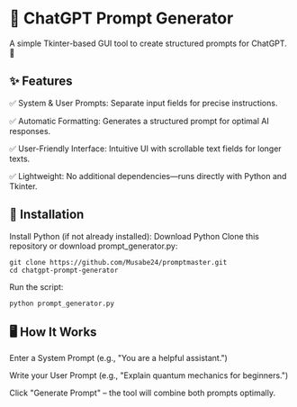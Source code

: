 # 📝 ChatGPT Prompt Generator #

A simple Tkinter-based GUI tool to create structured prompts for ChatGPT. 🚀


## ✨ Features ##

✅ System & User Prompts: Separate input fields for precise instructions.

✅ Automatic Formatting: Generates a structured prompt for optimal AI responses.

✅ User-Friendly Interface: Intuitive UI with scrollable text fields for longer texts.

✅ Lightweight: No additional dependencies—runs directly with Python and Tkinter.


## 📌 Installation ##
Install Python (if not already installed): Download Python
Clone this repository or download prompt_generator.py:
```
git clone https://github.com/Musabe24/promptmaster.git
cd chatgpt-prompt-generator
```

Run the script:
```
python prompt_generator.py
```


## 🖥️ How It Works ##
Enter a System Prompt (e.g., "You are a helpful assistant.")

Write your User Prompt (e.g., "Explain quantum mechanics for beginners.")

Click "Generate Prompt" – the tool will combine both prompts optimally.
